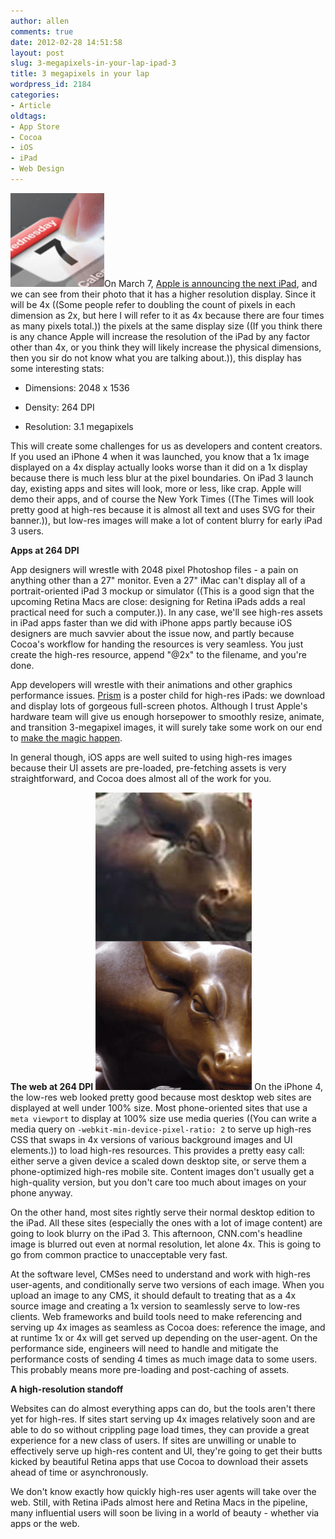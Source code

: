 ```yaml
---
author: allen
comments: true
date: 2012-02-28 14:51:58
layout: post
slug: 3-megapixels-in-your-lap-ipad-3
title: 3 megapixels in your lap
wordpress_id: 2184
categories:
- Article
oldtags:
- App Store
- Cocoa
- iOS
- iPad
- Web Design
---
```


![](/images/wp-uploads/2012/02/retina.jpg)On March 7, [Apple is announcing the next iPad](http://www.theverge.com/2012/2/28/2829143/apple-ipad-3-event-march-7th-official), and we can see from their photo that it has a higher resolution display. Since it will be 4x ((Some people refer to doubling the count of pixels in each dimension as 2x, but here I will refer to it as 4x because there are four times as many pixels total.)) the pixels at the same display size ((If you think there is any chance Apple will increase the resolution of the iPad by any factor other than 4x, or you think they will likely increase the physical dimensions, then you sir do not know what you are talking about.)), this display has some interesting stats:



* Dimensions: 2048 x 1536

* Density: 264 DPI

* Resolution: 3.1 megapixels


This will create some challenges for us as developers and content creators. If you used an iPhone 4 when it was launched, you know that a 1x image displayed on a 4x display actually looks worse than it did on a 1x display because there is much less blur at the pixel boundaries. On iPad 3 launch day, existing apps and sites will look, more or less, like crap. Apple will demo their apps, and of course the New York Times ((The Times will look pretty good at high-res because it is almost all text and uses SVG for their banner.)), but low-res images will make a lot of content blurry for early iPad 3 users.

**Apps at 264 DPI**

App designers will wrestle with 2048 pixel Photoshop files - a pain on anything other than a 27" monitor. Even a 27" iMac can't display all of a portrait-oriented iPad 3 mockup or simulator ((This is a good sign that the upcoming Retina Macs are close: designing for Retina iPads adds a real practical need for such a computer.)). In any case, we'll see high-res assets in iPad apps faster than we did with iPhone apps partly because iOS designers are much savvier about the issue now, and partly because Cocoa's workflow for handing the resources is very seamless. You just create the high-res resource, append "@2x" to the filename, and you're done.

App developers will wrestle with their animations and other graphics performance issues. [Prism](http://www.steamclocksw.com/prism/) is a poster child for high-res iPads: we download and display lots of gorgeous full-screen photos. Although I trust Apple's hardware team will give us enough horsepower to smoothly resize, animate, and transition 3-megapixel images, it will surely take some work on our end to [make the magic happen](https://www.allenpike.com/2011/providing-joy-at-60-fps/).

In general though, iOS apps are well suited to using high-res images because their UI assets are pre-loaded, pre-fetching assets is very straightforward, and Cocoa does almost all of the work for you.

**The web at 264 DPI**
![Top: The current headline image on CNN.com resized smoothly to 4x. Bottom: An image of the same statue at full resolution.](/images/wp-uploads/2012/02/cnn-retina.jpg) On the iPhone 4, the low-res web looked pretty good because most desktop web sites are displayed at well under 100% size. Most phone-oriented sites that use a `meta viewport` to display at 100% size use media queries ((You can write a media query on `-webkit-min-device-pixel-ratio: 2` to serve up high-res CSS that swaps in 4x versions of various background images and UI elements.)) to load high-res resources. This provides a pretty easy call: either serve a given device a scaled down desktop site, or serve them a phone-optimized high-res mobile site. Content images don't usually get a high-quality version, but you don't care too much about images on your phone anyway.

On the other hand, most sites rightly serve their normal desktop edition to the iPad. All these sites (especially the ones with a lot of image content) are going to look blurry on the iPad 3. This afternoon, CNN.com's headline image is blurred out even at normal resolution, let alone 4x. This is going to go from common practice to unacceptable very fast.

At the software level, CMSes need to understand and work with high-res user-agents, and conditionally serve two versions of each image. When you upload an image to any CMS, it should default to treating that as a 4x source image and creating a 1x version to seamlessly serve to low-res clients. Web frameworks and build tools need to make referencing and serving up 4x images as seamless as Cocoa does: reference the image, and at runtime 1x or 4x will get served up depending on the user-agent. On the performance side, engineers will need to handle and mitigate the performance costs of sending 4 times as much image data to some users. This probably means more pre-loading and post-caching of assets.

**A high-resolution standoff**

Websites can do almost everything apps can do, but the tools aren't there yet for high-res. If sites start serving up 4x images relatively soon and are able to do so without crippling page load times, they can provide a great experience for a new class of users. If sites are unwilling or unable to effectively serve up high-res content and UI, they're going to get their butts kicked by beautiful Retina apps that use Cocoa to download their assets ahead of time or asynchronously.

We don't know exactly how quickly high-res user agents will take over the web. Still, with Retina iPads almost here and Retina Macs in the pipeline, many influential users will soon be living in a world of beauty - whether via apps or the web.
